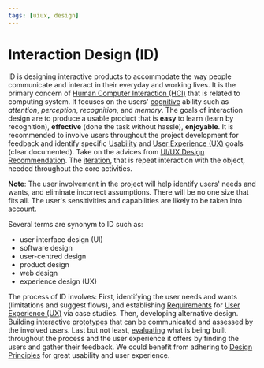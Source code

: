 ```yaml
---
tags: [uiux, design]
---
```


# Interaction Design (ID)

ID is designing interactive products to accommodate the way people communicate
and interact in their everyday and working lives. It is the primary concern of
[Human Computer Interaction (HCI)](202303242108.md) that is related to computing
system. It focuses on the users' [cognitive](202304291456.md) ability such as
*attention*, *perception*, *recognition*, and *memory*. The goals of interaction
design are to produce a usable product that is **easy** to learn (learn by
recognition), **effective** (done the task without hassle), **enjoyable**. It is
recommended to involve users throughout the project development for feedback and
identify specific [Usability](202303242139.md) and [User Experience (UX)](202303242126.md)
goals (clear documented). Take on the advices from [UI/UX Design Recommendation](202304291522.md).
The [iteration](202305061342.md), that is repeat interaction with the object,
needed throughout the core activities.

**Note**: The user involvement in the project will help identify users' needs
and wants, and eliminate incorrect assumptions. There will be no one size that
fits all. The user's sensitivities and capabilities are likely to be taken into
account.

Several terms are synonym to ID such as:
- user interface design (UI)
- software design
- user-centred design
- product design
- web design
- experience design (UX)

The process of ID involves: First, identifying the user needs and wants
(limitations and suggest flows), and establishing
[Requirements](202303251303.md) for [User Experience (UX)](202303242126.md) via
case studies. Then, developing alternative design. Building interactive
[prototypes](202207120959.md) that can be communicated and assessed by the
involved users. Last but not least, [evaluating](202305061338.md) what is being
built throughout the process and the user experience it offers by finding the
users and gather their feedback. We could benefit from adhering to
[Design Principles](202304081725.md) for great usability and user experience.
